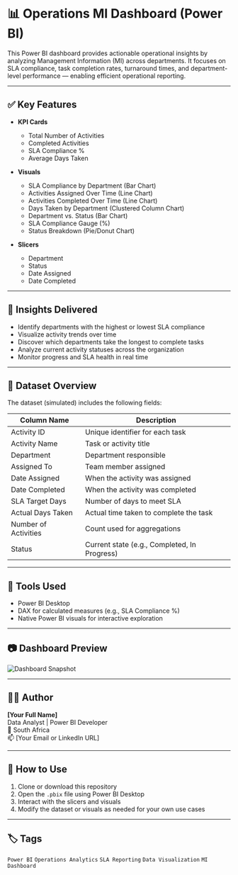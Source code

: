 # 📊 Operations MI Dashboard (Power BI)

This Power BI dashboard provides actionable operational insights by analyzing Management Information (MI) across departments. It focuses on SLA compliance, task completion rates, turnaround times, and department-level performance — enabling efficient operational reporting.

---

## ✅ Key Features

- **KPI Cards**
  - Total Number of Activities
  - Completed Activities
  - SLA Compliance %
  - Average Days Taken

- **Visuals**
  - SLA Compliance by Department (Bar Chart)
  - Activities Assigned Over Time (Line Chart)
  - Activities Completed Over Time (Line Chart)
  - Days Taken by Department (Clustered Column Chart)
  - Department vs. Status (Bar Chart)
  - SLA Compliance Gauge (%)
  - Status Breakdown (Pie/Donut Chart)

- **Slicers**
  - Department
  - Status
  - Date Assigned
  - Date Completed

---

## 🧠 Insights Delivered

- Identify departments with the highest or lowest SLA compliance
- Visualize activity trends over time
- Discover which departments take the longest to complete tasks
- Analyze current activity statuses across the organization
- Monitor progress and SLA health in real time

---

## 📁 Dataset Overview

The dataset (simulated) includes the following fields:

| Column Name         | Description                                   |
|---------------------|-----------------------------------------------|
| Activity ID         | Unique identifier for each task               |
| Activity Name       | Task or activity title                        |
| Department          | Department responsible                        |
| Assigned To         | Team member assigned                          |
| Date Assigned       | When the activity was assigned                |
| Date Completed      | When the activity was completed               |
| SLA Target Days     | Number of days to meet SLA                    |
| Actual Days Taken   | Actual time taken to complete the task        |
| Number of Activities| Count used for aggregations                   |
| Status              | Current state (e.g., Completed, In Progress)  |

---

## 🧰 Tools Used

- Power BI Desktop  
- DAX for calculated measures (e.g., SLA Compliance %)  
- Native Power BI visuals for interactive exploration  

---

## 📷 Dashboard Preview

![Dashboard Snapshot](./Dashboard_Snapshot.png)

---

## 🧑‍💻 Author

**[Your Full Name]**  
Data Analyst | Power BI Developer  
📍 South Africa  
📫 [Your Email or LinkedIn URL]  

---

## 📎 How to Use

1. Clone or download this repository  
2. Open the `.pbix` file using Power BI Desktop  
3. Interact with the slicers and visuals  
4. Modify the dataset or visuals as needed for your own use cases  

---

## 🏷️ Tags

`Power BI` `Operations Analytics` `SLA Reporting` `Data Visualization` `MI Dashboard`


